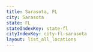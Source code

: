 ```yaml
---
title: Sarasota, FL
city: Sarasota
state: FL
stateIndexKey: state-fl
cityIndexKey: city-fl-sarasota
layout: list_all_locations
---
```

